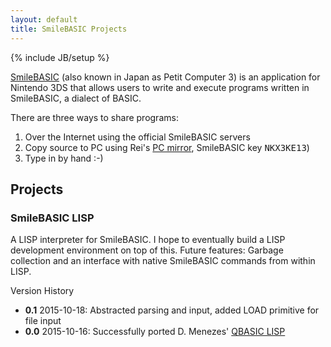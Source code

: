 ```yaml
---
layout: default
title: SmileBASIC Projects
---
```

{% include JB/setup %}

[SmileBASIC](http://smilebasic.com/en/) (also known in Japan as Petit Computer 3) is an application for Nintendo 3DS that allows users to write and execute programs written in SmileBASIC, a dialect of BASIC. 

There are three ways to share programs:
<ol>
	<li>Over the Internet using the official SmileBASIC servers</li>
	<li>Copy source to PC using Rei's <a href="http://rei.to/petitmodem_en.html>PetitModem</a> software (<a href="{{ site.url}}/assets/files/PetitModemPC1.2.7.zip">PC mirror</a>, SmileBASIC key <tt>NKX3KE13</tt>)</li>
	<li>Type in by hand :-)</li>
</ol>

## Projects

### SmileBASIC LISP

A LISP interpreter for SmileBASIC. I hope to eventually build a LISP development environment on top of this. Future features: Garbage collection and an interface with native SmileBASIC commands from within LISP.

Version History
<ul>
	<li><b>0.1</b> 2015-10-18: Abstracted parsing and input, added LOAD primitive for file input</li>
	<li><b>0.0</b> 2015-10-16: Successfully ported D. Menezes' <a href="https://www.ma.utexas.edu/users/dmenezes/lisp.html">QBASIC LISP</a></li>
</ul>
